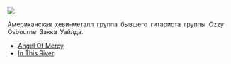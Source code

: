 ![](/songs/abc/Black%20Label%20Society/black_label_society.jpg)  

Американская хеви-металл группа бывшего гитариста группы Ozzy Osbourne Закка Уайлда.

* [Angel Of Mercy](/songs/abc/Black%20Label%20Society/Angel%20Of%20Mercy)
* [In This River](/songs/abc/Black%20Label%20Society/In%20This%20River)